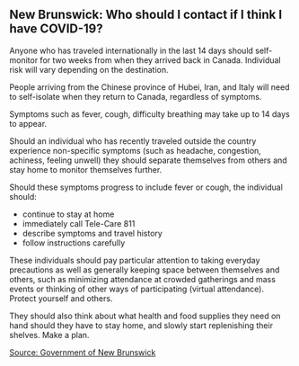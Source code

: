 ## New Brunswick: Who should I contact if I think I have COVID-19?

Anyone who has traveled internationally in the last 14 days should self-monitor for two weeks from when they arrived back in Canada. Individual risk will vary depending on the destination.

People arriving from the Chinese province of Hubei, Iran, and Italy will need to self-isolate when they return to Canada, regardless of symptoms.

Symptoms such as fever, cough, difficulty breathing may take up to 14 days to appear.

Should an individual who has recently traveled outside the country experience non-specific symptoms (such as headache, congestion, achiness, feeling unwell) they should separate themselves from others and stay home to monitor themselves further.

Should these symptoms progress to include fever or cough, the individual should:

- continue to stay at home
- immediately call Tele-Care 811
- describe symptoms and travel history
- follow instructions carefully

These individuals should pay particular attention to taking everyday precautions as well as generally keeping space between themselves and others, such as minimizing attendance at crowded gatherings and mass events or thinking of other ways of participating (virtual attendance). Protect yourself and others.

They should also think about what health and food supplies they need on hand should they have to stay home, and slowly start replenishing their shelves. Make a plan.

[Source: Government of New Brunswick](https://www2.gnb.ca/content/gnb/en/departments/ocmoh/cdc/content/respiratory_diseases/coronavirus.html)
